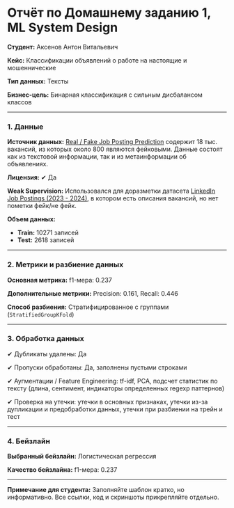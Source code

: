 # Отчёт по Домашнему заданию 1, ML System Design


**Студент:** Аксенов Антон Витальевич

**Кейс:** Классификации объявлений о работе на настоящие и мошеннические

**Тип данных:** Тексты

**Бизнес-цель:** Бинарная классификация с сильным дисбалансом классов

---

### **1. Данные**

**Источник данных:** [Real / Fake Job Posting Prediction](https://www.kaggle.com/datasets/shivamb/real-or-fake-fake-jobposting-prediction) содержит 18 тыс. вакансий, из которых около 800 являются фейковыми. Данные состоят как из текстовой информации, так и из метаинформации об объявлениях.

**Лицензия:** ✔ Да 

**Weak Supervision:** Использовался для доразметки датасета [LinkedIn Job Postings (2023 - 2024)](https://www.kaggle.com/datasets/arshkon/linkedin-job-postings/data), в котором есть описания вакансий, но нет пометки фейк/не фейк.

**Объем данных:**

- **Train:** 10271 записей
- **Test:** 2618 записей

---

### **2. Метрики и разбиение данных**

**Основная метрика:** f1-мера: 0.237

**Дополнительные метрики:** Precision: 0.161, Recall: 0.446

**Способ разбиения:** Стратифицированное с группами (`StratifiedGroupKFold`)

---

### **3. Обработка данных**

✔ Дубликаты удалены: Да

✔ Пропуски обработаны: Да, заполнены пустыми строками

✔ Аугментации / Feature Engineering: tf-idf, PCA, подсчет статистик по тексту (длина, сентимент, индикаторы определенных regexp паттернов)

✔ Проверка на утечки: утечки в основных признаках, утечки из-за дупликации и предобработки данных, утечки при разбиении на трейн и тест

---

### **4. Бейзлайн**

**Выбранный бейзлайн:** Логистическая регрессия

**Качество бейзлайна:** f1-мера: 0.237


---


**Примечание для студента:** Заполняйте шаблон кратко, но информативно. Все ссылки, код и скриншоты прикрепляйте отдельно.